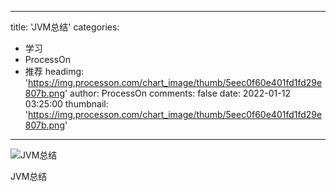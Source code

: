 
---
title: 'JVM总结'
categories: 
 - 学习
 - ProcessOn
 - 推荐
headimg: 'https://img.processon.com/chart_image/thumb/5eec0f60e401fd1fd29e807b.png'
author: ProcessOn
comments: false
date: 2022-01-12 03:25:00
thumbnail: 'https://img.processon.com/chart_image/thumb/5eec0f60e401fd1fd29e807b.png'
---

<div>   
<img class="thumb" alt="JVM总结" src="https://img.processon.com/chart_image/thumb/5eec0f60e401fd1fd29e807b.png" referrerpolicy="no-referrer">
<p>JVM总结</p>  
</div>
            